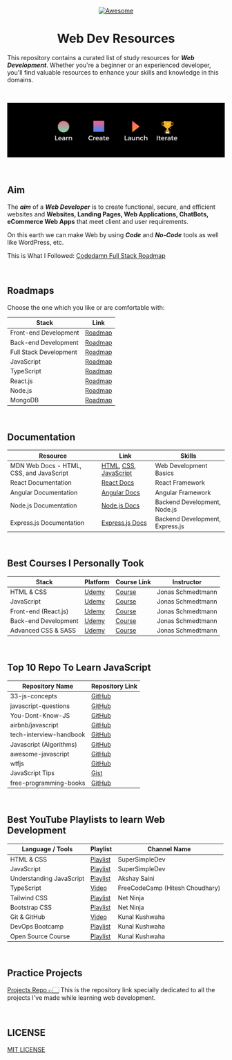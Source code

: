<div align="center">

[![Awesome](https://awesome.re/badge.svg)](https://awesome.re)

# Web Dev Resources

</div>

This repository contains a curated list of study resources for **_Web Development_**. Whether you're a beginner or an experienced developer, you'll find valuable resources to enhance your skills and knowledge in this domains.

<br />

<!-- banner iteration -->
![method to learn](./bannernow1.png)

<br />

## Aim

The **_aim_** of a **_Web Developer_** is to create functional, secure, and efficient websites and <b>Websites, Landing Pages, Web Applications, ChatBots, eCommerce Web Apps</b> that meet client and user requirements.

On this earth we can make Web by using **_Code_** and **_No-Code_** tools as well like WordPress, etc.

This is What I Followed: [Codedamn Full Stack Roadmap](https://codedamn.com/learning-path/fullstack)

<br />

## Roadmaps

Choose the one which you like or are comfortable with:

| Stack                  | Link                                     |
| ---------------------- | ---------------------------------------- |
| Front-end Development  | [Roadmap](https://roadmap.sh/frontend)   |
| Back-end Development   | [Roadmap](https://roadmap.sh/backend)    |
| Full Stack Development | [Roadmap](https://roadmap.sh/full-stack) |
| JavaScript             | [Roadmap](https://roadmap.sh/javascript) |
| TypeScript             | [Roadmap](https://roadmap.sh/typescript) |
| React.js               | [Roadmap](https://roadmap.sh/react)      |
| Node.js                | [Roadmap](https://roadmap.sh/nodejs)     |
| MongoDB                | [Roadmap](https://roadmap.sh/mongodb)    |

<br />

## Documentation

| Resource                                 | Link                                                                                                                                                                                      | Skills                          |
| ---------------------------------------- | ----------------------------------------------------------------------------------------------------------------------------------------------------------------------------------------- | ------------------------------- |
| MDN Web Docs - HTML, CSS, and JavaScript | [HTML](https://developer.mozilla.org/en-US/docs/Web/HTML), [CSS](https://developer.mozilla.org/en-US/docs/Web/CSS), [JavaScript](https://developer.mozilla.org/en-US/docs/Web/JavaScript) | Web Development Basics          |
| React Documentation                      | [React Docs](https://reactjs.org/docs/getting-started.html)                                                                                                                               | React Framework                 |
| Angular Documentation                    | [Angular Docs](https://angular.io/docs)                                                                                                                                                   | Angular Framework               |
| Node.js Documentation                    | [Node.js Docs](https://nodejs.org/en/docs/)                                                                                                                                               | Backend Development, Node.js    |
| Express.js Documentation                 | [Express.js Docs](https://expressjs.com/en/starter/installing.html)                                                                                                                       | Backend Development, Express.js |

<br />

## Best Courses I Personally Took

| Stack                | Platform                       | Course Link                      | Instructor        |
| -------------------- | ------------------------------ | -------------------------------- | ----------------- |
| HTML & CSS           | [Udemy](https://www.udemy.com) | [Course](https://www.udemy.com/) | Jonas Schmedtmann |
| JavaScript           | [Udemy](https://www.udemy.com) | [Course](https://www.udemy.com/) | Jonas Schmedtmann |
| Front-end (React.js) | [Udemy](https://www.udemy.com) | [Course](https://www.udemy.com/) | Jonas Schmedtmann |
| Back-end Development | [Udemy](https://www.udemy.com) | [Course](https://www.udemy.com/) | Jonas Schmedtmann |
| Advanced CSS & SASS  | [Udemy](https://www.udemy.com) | [Course](https://www.udemy.com/) | Jonas Schmedtmann |

<br />

## Top 10 Repo To Learn JavaScript

| Repository Name         | Repository Link                                                        |
| ----------------------- | ---------------------------------------------------------------------- |
| 33-js-concepts          | [GitHub](https://github.com/leonardomso/33-js-concepts)                |
| javascript-questions    | [GitHub](https://github.com/lydiahallie/javascript-questions)          |
| You-Dont-Know-JS        | [GitHub](https://github.com/getify/You-Dont-Know-JS)                   |
| airbnb/javascript       | [GitHub](https://github.com/airbnb/javascript)                         |
| tech-interview-handbook | [GitHub](https://github.com/yangshun/tech-interview-handbook)          |
| Javascript (Algorithms) | [GitHub](https://github.com/TheAlgorithms/Javascript)                  |
| awesome-javascript      | [GitHub](https://github.com/sorrycc/awesome-javascript)                |
| wtfjs                   | [GitHub](https://github.com/denysdovhan/wtfjs)                         |
| JavaScript Tips         | [Gist](https://gist.github.com/rondy/af1dee1d28c02e9a225ae55da2674a6f) |
| free-programming-books  | [GitHub](https://github.com/EbookFoundation/free-programming-books)    |

<br />

## Best YouTube Playlists to learn Web Development

| Language / Tools         | Playlist                                                                                        | Channel Name                    |
| ------------------------ | ----------------------------------------------------------------------------------------------- | ------------------------------- |
| HTML & CSS               | [Playlist](https://www.youtube.com/watch?v=G3e-cpL7ofc)                                         | SuperSimpleDev                  |
| JavaScript               | [Playlist](https://www.youtube.com/watch?v=G3e-cpL7ofc&list=PLEPye7A7EcQZrT3VSBb7jtxnxIfY3yyG6)                 | SuperSimpleDev                  |
| Understanding JavaScript | [Playlist](https://www.youtube.com/watch?v=pN6jk0uUrD8&list=PLlasXeu85E9cQ32gLCvAvr9vNaUccPVNP)                 | Akshay Saini                    |
| TypeScript               | [Video](https://www.youtube.com/watch?v=30LWjhZzg50)                                         | FreeCodeCamp (Hitesh Choudhary) |
| Tailwind CSS             | [Playlist](https://www.youtube.com/watch?v=bxmDnn7lrnk&list=PL4cUxeGkcC9gpXORlEHjc5bgnIi5HEGhw) | Net Ninja                       |
| Bootstrap CSS            | [Playlist](https://www.youtube.com/watch?v=O_9u1P5YjVc&list=PL4cUxeGkcC9joIM91nLzd_qaH_AimmdAR) | Net Ninja                       |
| Git & GitHub             | [Video](https://www.youtube.com/watch?v=apGV9Kg7ics)                                            | Kunal Kushwaha                  |
| DevOps Bootcamp          | [Playlist](https://www.youtube.com/watch?v=ZbG0c87wcM8&list=PL9gnSGHSqcnoqBXdMwUTRod4Gi3eac2Ak) | Kunal Kushwaha                  |
| Open Source Course       | [Playlist](https://www.youtube.com/watch?v=inZUgh8p1d4&list=PL9gnSGHSqcnq3Px3IAYF7yxeWGWrSdHK8) | Kunal Kushwaha                  |

<br />

## Practice Projects

[Projects Repo 👉🏻](https://github.com/Pranav-Jadhav09/WebVerse) This is the repository link specially dedicated to all the projects I've made while learning web development.

<br />

## LICENSE

[MIT LICENSE](./LICENSE)
